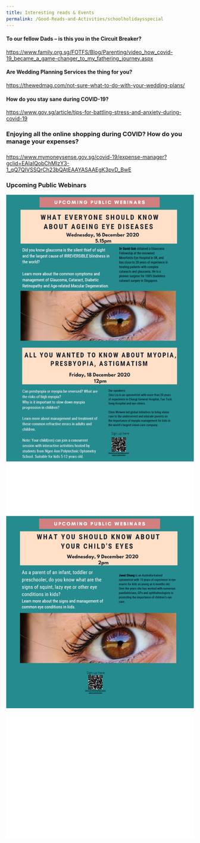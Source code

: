 ```yaml
---
title: Interesting reads & Events
permalink: /Good-Reads-and-Activities/schoolholidaysspecial
---
```

#### To our fellow Dads – is this you in the Circuit Breaker?

https://www.family.org.sg/FOTFS/Blog/Parenting/video_how_covid-19_became_a_game-changer_to_my_fathering_journey.aspx

#### Are Wedding Planning Services the thing for you?

https://thewedmag.com/not-sure-what-to-do-with-your-wedding-plans/

#### How do you stay sane during COVID-19?

https://www.gov.sg/article/tips-for-battling-stress-and-anxiety-during-covid-19

### Enjoying all the online shopping during COVID? How do you manage your expenses?
### 
https://www.mymoneysense.gov.sg/covid-19/expense-manager?gclid=EAIaIQobChMIzY3-1_qQ7QIVSSQrCh23bQAtEAAYASAAEgK3pvD_BwE

### Upcoming Public Webinars

![](/images/eyecare3.png)
![](/images/eyecare4.png)